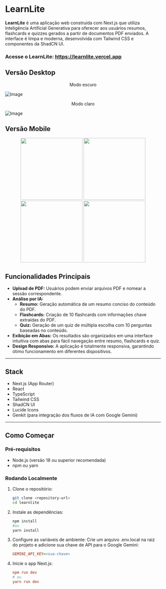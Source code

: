 # LearnLite

**LearnLite** é uma aplicação web construída com Next.js que utiliza Inteligência Artificial Generativa para oferecer aos usuários resumos, flashcards e quizzes gerados a partir de documentos PDF enviados. A interface é limpa e moderna, desenvolvida com Tailwind CSS e componentes da ShadCN UI.

### Acesse o LearnLite: https://learnlite.vercel.app

## Versão Desktop

<p align="center">Modo escuro</p>

![Image](https://github.com/user-attachments/assets/712e098c-d31c-4df9-82ae-72a0c2292773)

<p align="center">Modo claro</p>

![Image](https://github.com/user-attachments/assets/de5d0d14-8932-43f3-89dd-b9926361af8d)

## Versão Mobile

<p align="center">
  <img src="https://github.com/user-attachments/assets/3e4c0ab9-598e-4549-ad51-423231938fdb" width=200>
  <img src="https://github.com/user-attachments/assets/8818f8b4-4c37-45fd-a425-c3e98e7a64f7" width=200>
  <img src="https://github.com/user-attachments/assets/d1256221-bf4c-4934-af63-a970bb0b8431" width=200>
  <img src="https://github.com/user-attachments/assets/22fec5b6-14a0-4feb-a8fe-d3a76a32c044" width=200>
</p>

## Funcionalidades Principais

- **Upload de PDF:** Usuários podem enviar arquivos PDF e nomear a sessão correspondente.  
- **Análise por IA:**  
  - **Resumo:** Geração automática de um resumo conciso do conteúdo do PDF.  
  - **Flashcards:** Criação de 10 flashcards com informações chave extraídas do PDF.  
  - **Quiz:** Geração de um quiz de múltipla escolha com 10 perguntas baseadas no conteúdo.  
- **Exibição em Abas:** Os resultados são organizados em uma interface intuitiva com abas para fácil navegação entre resumo, flashcards e quiz.  
- **Design Responsivo:** A aplicação é totalmente responsiva, garantindo ótimo funcionamento em diferentes dispositivos.  

---

## Stack

- Next.js (App Router)  
- React  
- TypeScript  
- Tailwind CSS  
- ShadCN UI  
- Lucide Icons  
- Genkit (para integração dos fluxos de IA com Google Gemini)  

---

## Como Começar

### Pré-requisitos

- Node.js (versão 18 ou superior recomendada)  
- npm ou yarn  

### Rodando Localmente

1. Clone o repositório:
    
   ```bash
   git clone <repository-url>
   cd learnlite
   
2. Instale as dependências:

   ```bash
   npm install
   #ou
   yarn install

3. Configure as variáveis de ambiente:
Crie um arquivo .env.local na raiz do projeto e adicione sua chave de API para o Google Gemini:

    ```ini
    GEMINI_API_KEY=<sua-chave>

4. Inicie o app Next.js:
  
    ```ini
    npm run dev
    # ou
    yarn run dev
